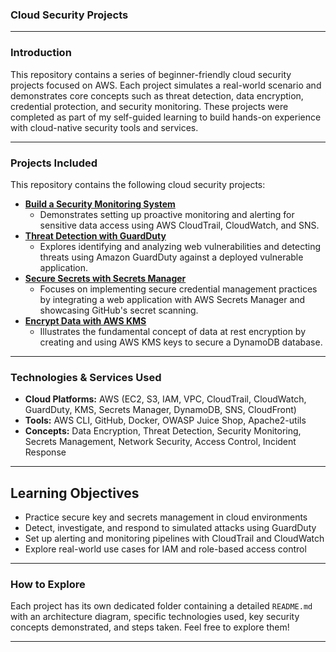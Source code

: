 ### Cloud Security Projects
---
### Introduction
This repository contains a series of beginner-friendly cloud security projects focused on AWS. Each project simulates a real-world scenario and demonstrates core concepts such as threat detection, data encryption, credential protection, and security monitoring.
These projects were completed as part of my self-guided learning to build hands-on experience with cloud-native security tools and services.

---
### Projects Included

This repository contains the following cloud security projects:

* **[Build a Security Monitoring System](./Project-1-Security-Monitoring-System/README.md)**
    * Demonstrates setting up proactive monitoring and alerting for sensitive data access using AWS CloudTrail, CloudWatch, and SNS.
* **[Threat Detection with GuardDuty](./Project-2-GuardDuty-Threat-Detection/README.md)**
    * Explores identifying and analyzing web vulnerabilities and detecting threats using Amazon GuardDuty against a deployed vulnerable application.
* **[Secure Secrets with Secrets Manager](./Project-3-Secrets-Manager/README.md)**
    * Focuses on implementing secure credential management practices by integrating a web application with AWS Secrets Manager and showcasing GitHub's secret scanning.
* **[Encrypt Data with AWS KMS](./Project-4-KMS-Data-Encryption/README.md)**
    * Illustrates the fundamental concept of data at rest encryption by creating and using AWS KMS keys to secure a DynamoDB database.

---
### Technologies & Services Used

* **Cloud Platforms:** AWS (EC2, S3, IAM, VPC, CloudTrail, CloudWatch, GuardDuty, KMS, Secrets Manager, DynamoDB, SNS, CloudFront)
* **Tools:** AWS CLI, GitHub, Docker, OWASP Juice Shop, Apache2-utils
* **Concepts:** Data Encryption, Threat Detection, Security Monitoring, Secrets Management, Network Security, Access Control, Incident Response

---
## Learning Objectives

- Practice secure key and secrets management in cloud environments
- Detect, investigate, and respond to simulated attacks using GuardDuty
- Set up alerting and monitoring pipelines with CloudTrail and CloudWatch
- Explore real-world use cases for IAM and role-based access control

---
### How to Explore

Each project has its own dedicated folder containing a detailed `README.md` with an architecture diagram, specific technologies used, key security concepts demonstrated, and steps taken. Feel free to explore them!

---



